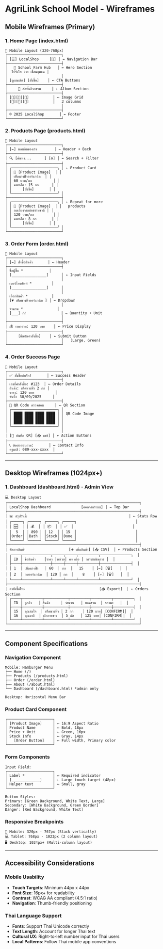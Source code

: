 # AgriLink School Model - Wireframes

## Mobile Wireframes (Primary)

### 1. Home Page (index.html)
```
📱 Mobile Layout (320-768px)
┌─────────────────────────┐
│ [☰] LocalShop     [🛒] │ ← Navigation Bar
├─────────────────────────┤
│   🏫 School Farm Hub   │ ← Hero Section
│  โปร่งใส ง่าย เชื่อมชุมชน │
│                         │
│ [ดูผลผลิต] [สั่งซื้อ]    │ ← CTA Buttons
├─────────────────────────┤
│     📸 อัลบั้มกิจกรรม     │ ← Album Section
├─────────────────────────┤
│ [🌱][🍄][🐸]           │ ← Image Grid
│ [🥬][🥒][🥚]           │   3 columns
│                         │
├─────────────────────────┤
│ © 2025 LocalShop       │ ← Footer
└─────────────────────────┘
```

### 2. Products Page (products.html)
```
📱 Mobile Layout
┌─────────────────────────┐
│ [←] ผลผลิตของเรา        │ ← Header + Back
├─────────────────────────┤
│ 🔍 [ค้นหา...      ] [⚙] │ ← Search + Filter
├─────────────────────────┤
│ ┌─────────────────────┐ │ ← Product Card
│ │ 🍄 [Product Image]  │ │
│ │ เห็ดนางฟ้าออร์แกนิค  │ │
│ │ 60 บาท/กก          │ │
│ │ คงเหลือ: 15 กก      │ │
│ │     [สั่งซื้อ]       │ │
│ └─────────────────────┘ │
├─────────────────────────┤
│ ┌─────────────────────┐ │ ← Repeat for more
│ │ 🐸 [Product Image]  │ │   products
│ │ กบเลี้ยงจากบ่อธรรมชาติ │ │
│ │ 120 บาท/กก         │ │
│ │ คงเหลือ: 8 กก       │ │
│ │     [สั่งซื้อ]       │ │
│ └─────────────────────┘ │
└─────────────────────────┘
```

### 3. Order Form (order.html)
```
📱 Mobile Layout
┌─────────────────────────┐
│ [←] สั่งซื้อสินค้า       │ ← Header
├─────────────────────────┤
│ ชื่อผู้ซื้อ *            │
│ [________________]      │ ← Input Fields
│                         │
│ เบอร์โทรศัพท์ *         │
│ [________________]      │
│                         │
│ เลือกสินค้า *           │
│ [▼ เห็ดนางฟ้าออร์แกนิค ] │ ← Dropdown
│                         │
│ จำนวน *                │
│ [___] กก                │ ← Quantity + Unit
│                         │
├─────────────────────────┤
│ 💰 ราคารวม: 120 บาท    │ ← Price Display
├─────────────────────────┤
│     [ยืนยันคำสั่งซื้อ]    │ ← Submit Button
│                         │   (Large, Green)
└─────────────────────────┘
```

### 4. Order Success Page
```
📱 Mobile Layout
┌─────────────────────────┐
│ ✅ สั่งซื้อสำเร็จ!       │ ← Success Header
├─────────────────────────┤
│ เลขที่คำสั่งซื้อ: #123  │ ← Order Details
│ สินค้า: เห็ดนางฟ้า 2 กก │
│ ราคา: 120 บาท          │
│ วันที่: 30/09/2025     │
├─────────────────────────┤
│ 📱 QR Code ตรวจสอบ     │ ← QR Section
│ ┌─────────────────────┐ │
│ │ ████ ████ ████ ████ │ │ QR Code Image
│ │ ████ ████ ████ ████ │ │
│ │ ████ ████ ████ ████ │ │
│ └─────────────────────┘ │
│                         │
│ [💾 บันทึก QR] [📤 แชร์] │ ← Action Buttons
├─────────────────────────┤
│ 📞 ติดต่อสอบถาม:       │ ← Contact Info
│ ครูมาลี: 089-xxx-xxxx  │
└─────────────────────────┘
```

---

## Desktop Wireframes (1024px+)

### 1. Dashboard (dashboard.html) - Admin View
```
💻 Desktop Layout
┌─────────────────────────────────────────────────────────────┐
│ LocalShop Dashboard              [ออกจากระบบ] │ ← Top Bar
├─────────────────────────────────────────────────────────────┤
│ 📊 สรุปวันนี้                                               │ ← Stats Row
│ ┌─────┐ ┌─────┐ ┌─────┐ ┌─────┐                           │
│ │ 🆕  │ │ 💰  │ │ 📦  │ │ ✅  │                           │
│ │  5  │ │ 890 │ │ 12  │ │ 15  │                           │
│ │Order│ │Bath │ │Stock│ │Done │                           │
│ └─────┘ └─────┘ └─────┘ └─────┘                           │
├─────────────────────────────────────────────────────────────┤
│ จัดการสินค้า                    [➕ เพิ่มสินค้า] [📥 CSV]  │ ← Products Section
│ ┌────┬─────────────┬─────┬─────┬─────────┬──────────────┐  │
│ │ ID │ ชื่อสินค้า    │ราคา │หน่วย│ คงเหลือ │ การดำเนินการ │  │
│ ├────┼─────────────┼─────┼─────┼─────────┼──────────────┤  │
│ │ 1  │ เห็ดนางฟ้า   │ 60  │ กก  │   15    │ [✏️] [🗑️]   │  │
│ │ 2  │ กบออร์แกนิค  │ 120 │ กก  │    8    │ [✏️] [🗑️]   │  │
│ └────┴─────────────┴─────┴─────┴─────────┴──────────────┘  │
├─────────────────────────────────────────────────────────────┤
│ คำสั่งซื้อใหม่                                  [📥 Export]  │ ← Orders Section
│ ┌────┬─────────┬───────────┬─────────┬─────────┬─────────┐  │
│ │ ID │ ลูกค้า   │ สินค้า     │ จำนวน   │ ยอดรวม  │ สถานะ   │  │
│ ├────┼─────────┼───────────┼─────────┼─────────┼─────────┤  │
│ │ 15 │ คุณสมใจ  │ เห็ดนางฟ้า │ 2 กก    │ 120 บาท│ [CONFIRM]│  │
│ │ 16 │ คุณมาลี  │ ผักกาดขาว  │ 5 มัด   │ 125 บาท│ [CONFIRM]│  │
│ └────┴─────────┴───────────┴─────────┴─────────┴─────────┘  │
└─────────────────────────────────────────────────────────────┘
```

---

## Component Specifications

### Navigation Component
```
Mobile: Hamburger Menu
├── Home (/)
├── Products (/products.html)  
├── Order (/order.html)
├── About (/about.html)
└── Dashboard (/dashboard.html) *admin only

Desktop: Horizontal Menu Bar
```

### Product Card Component
```
┌─────────────────────┐
│ [Product Image]     │ ← 16:9 Aspect Ratio
│ Product Name        │ ← Bold, 18px
│ Price + Unit        │ ← Green, 16px  
│ Stock Info          │ ← Gray, 14px
│   [Order Button]    │ ← Full width, Primary color
└─────────────────────┘
```

### Form Components
```
Input Field:
┌─────────────────────┐
│ Label *             │ ← Required indicator
│ [_____________]     │ ← Large touch target (48px)
│ Helper text         │ ← Small, gray
└─────────────────────┘

Button Styles:
Primary: [Green Background, White Text, Large]
Secondary: [White Background, Green Border]  
Danger: [Red Background, White Text]
```

### Responsive Breakpoints
```
📱 Mobile: 320px - 767px (Stack vertically)
💻 Tablet: 768px - 1023px (2 column layout)
🖥️ Desktop: 1024px+ (Multi-column layout)
```

---

## Accessibility Considerations

### Mobile Usability
- **Touch Targets**: Minimum 44px x 44px
- **Font Size**: 16px+ for readability
- **Contrast**: WCAG AA compliant (4.5:1 ratio)
- **Navigation**: Thumb-friendly positioning

### Thai Language Support
- **Fonts**: Support Thai Unicode correctly
- **Text Length**: Account for longer Thai text
- **Cultural UX**: Right-to-left number input for Thai users
- **Local Patterns**: Follow Thai mobile app conventions